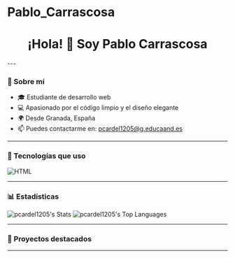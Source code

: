 # Pablo_Carrascosa
<h1 align="center">¡Hola! 👋 Soy Pablo Carrascosa </h1>
---

### 🧠 Sobre mí

- 🎓 Estudiante de desarrollo web
- 💻 Apasionado por el código limpio y el diseño elegante
- 🌍 Desde Granada, España
- 📫 Puedes contactarme en: pcardel1205@g.educaand.es

---

### 🚀 Tecnologías que uso

![HTML](https://img.shields.io/badge/-HTML5-E34F26?style=flat&logo=html5&logoColor=white)

---

### 📊 Estadísticas

![pcardel1205's Stats](https://github-readme-stats.vercel.app/api?username=pcardel1205&theme=tokyonight&show_icons=true&hide_border=true&count_private=true)
![pcardel1205's Top Languages](https://github-readme-stats.vercel.app/api/top-langs/?username=pcardel1205&theme=tokyonight&show_icons=true&hide_border=true&layout=compact)

---

### 🎯 Proyectos destacados

---


